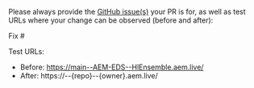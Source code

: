 Please always provide the [GitHub issue(s)](../issues) your PR is for, as well as test URLs where your change can be observed (before and after):

Fix #<gh-issue-id>

Test URLs:
- Before: https://main--AEM-EDS--HlEnsemble.aem.live/
- After: https://<branch>--{repo}--{owner}.aem.live/
